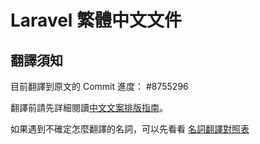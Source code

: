 # Laravel 繁體中文文件

## 翻譯須知

目前翻譯到原文的 Commit 進度： #8755296

翻譯前請先詳細閱讀[中文文案排版指南](https://github.com/sparanoid/chinese-copywriting-guidelines)。

如果遇到不確定怎麼翻譯的名詞，可以先看看 [名詞翻譯對照表](https://laraveltw.hackpad.com/Laravel--qi5SbNfO0q2)
